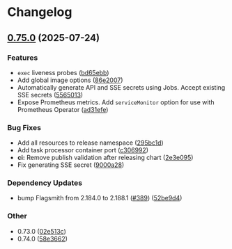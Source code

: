 # Changelog

## [0.75.0](https://github.com/Flagsmith/flagsmith-charts/compare/v0.74.0...v0.75.0) (2025-07-24)


### Features

* `exec` liveness probes ([bd65ebb](https://github.com/Flagsmith/flagsmith-charts/commit/bd65ebbdc269e77e7ff4786f67863ae58f7c2106))
* Add global image options ([86e2007](https://github.com/Flagsmith/flagsmith-charts/commit/86e20079e10afbb937d30e51a3cfaafaf44b5754))
* Automatically generate API and SSE secrets using Jobs. Accept existing SSE secrets ([5565013](https://github.com/Flagsmith/flagsmith-charts/commit/5565013a145f7039877657cd9be6bd447eb7ebea))
* Expose Prometheus metrics. Add `serviceMonitor` option for use with Prometheus Operator ([ad31efe](https://github.com/Flagsmith/flagsmith-charts/commit/ad31efe9b1c8d75aa1bf6e9d5768b92636f27f0d))


### Bug Fixes

* Add all resources to release namespace ([295bc1d](https://github.com/Flagsmith/flagsmith-charts/commit/295bc1d08458ebeb0defe5f7348b75c216bcf1d9))
* Add task processor container port ([c306992](https://github.com/Flagsmith/flagsmith-charts/commit/c306992ab785ccf4db20cb5d81fb3e8321aff055))
* **ci:** Remove publish validation after releasing chart ([2e3e095](https://github.com/Flagsmith/flagsmith-charts/commit/2e3e095ceeaebd9cc0392007cf9725e60d4adae3))
* Fix generating SSE secret ([9000a28](https://github.com/Flagsmith/flagsmith-charts/commit/9000a28af2b9ef5ae181dba88dea68c7076b6873))


### Dependency Updates

* bump Flagsmith from 2.184.0 to 2.188.1 ([#389](https://github.com/Flagsmith/flagsmith-charts/issues/389)) ([52be9d4](https://github.com/Flagsmith/flagsmith-charts/commit/52be9d4685832956bd0dfbdf9560ed3b0b46a1bc))


### Other

* 0.73.0 ([02e513c](https://github.com/Flagsmith/flagsmith-charts/commit/02e513c027705944f4762cd21dc28a3239a4e1ce))
* 0.74.0 ([58e3662](https://github.com/Flagsmith/flagsmith-charts/commit/58e366268e84464872427ec26ae7af54d760ab1c))
